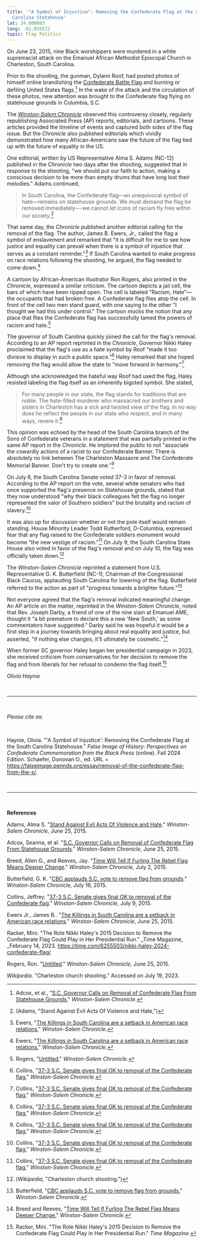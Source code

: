 ```yaml
---
title: '"A Symbol of Injustice": Removing the Confederate Flag at the South
  Carolina Statehouse'
lat: 34.000083
long: -81.035572
topic: Flag Politics
---
```

On June 23, 2015, nine Black worshippers were murdered in a white supremacist attack on the Emanuel African Methodist Episcopal Church in Charleston, South Carolina.

Prior to the shooting, the gunman, Dylann Roof, had posted photos of himself online brandishing the [Confederate Battle Flag](https://falseimage.pennds.org/essay/Stars-and-Bars-vs-Stars-and-Stripes) and burning or defiling United States flags.[^1] In the wake of the attack and the circulation of these photos, new attention was brought to the Confederate flag flying on statehouse grounds in Columbia, S.C.

The *[Winston-Salem Chronicle](https://www.digitalnc.org/newspapers/winston-salem-chronicle-winston-salem-n-c/)* observed this controversy closely, regularly republishing Associated Press (AP) reports, editorials, and cartoons. These articles provided the timeline of events and captured both sides of the flag issue. But the *Chronicle* also published editorials which vividly demonstrated how many African-Americans saw the future of the flag tied up with the future of equality in the US.

One editorial, written by US Representative Alma S. Adams (NC-12) published in the *Chronicle* two days after the shooting, suggested that in response to the shooting, "we should put our faith to action, making a conscious decision to be more than empty drums that have long lost their melodies." Adams continued,

> In South Carolina, the Confederate flag—an unequivocal symbol of hate—remains on statehouse grounds. We must demand the flag be removed immediately---we cannot let icons of racism fly free within our society.[^2]

That same day, the *Chronicle* published another editorial calling for the removal of the flag. The author, James B. Ewers, Jr., called the flag a symbol of enslavement and remarked that "it is difficult for me to see how justice and equality can prevail when there is a symbol of injustice that serves as a constant reminder."[^3] If South Carolina wanted to make progress on race relations following the shooting, he argued, the flag needed to come down.[^4]

A cartoon by African-American illustrator Ron Rogers, also printed in the *Chronicle*, expressed a similar criticism. The cartoon depicts a jail cell, the bars of which have been ripped open. The cell is labeled "Racism, Hate"—the occupants that had broken free. A Confederate flag flies atop the cell. In front of the cell two men stand guard, with one saying to the other "I thought we had this under control." The cartoon mocks the notion that any place that flies the Confederate flag has successfully tamed the powers of racism and hate.[^5]

The governor of South Carolina quickly joined the call for the flag's removal. According to an AP report reprinted in the *Chronicle*, Governor Nikki Haley proclaimed that the flag's use as a hate symbol by Roof "made it too divisive to display in such a public space."[^6] Haley remarked that she hoped removing the flag would allow the state to "move forward in harmony."[^7]

Although she acknowledged the hateful way Roof had used the flag, Haley resisted labeling the flag itself as an inherently bigoted symbol. She stated,

> For many people in our state, the flag stands for traditions that are noble. The hate-filled murderer who massacred our brothers and sisters in Charleston has a sick and twisted view of the flag. In no way does he reflect the people in our state who respect, and in many ways, revere it.[^8]

This opinion was echoed by the head of the South Carolina branch of the Sons of Confederate veterans in a statement that was partially printed in the same AP report in the *Chronicle*. He implored the public to not "associate the cowardly actions of a racist to our Confederate Banner. There is absolutely no link between The Charleston Massacre and The Confederate Memorial Banner. Don't try to create one."[^9]

On July 6, the South Carolina Senate voted 37-3 in favor of removal. According to the AP report on the vote, several white senators who had once supported the flag's presence on Statehouse grounds, stated that they now understood "why their black colleagues felt the flag no longer represented the valor of Southern soldiers" but the brutality and racism of slavery.[^10]

It was also up for discussion whether or not the pole itself would
remain standing. House Minority Leader Todd Rutherford, D-Columbia,
expressed fear that any flag raised to the Confederate soldiers monument
would become "the new vestige of racism."[^11] On July 9, the South
Carolina State House also voted in favor of the flag's removal and on
July 10, the flag was officially taken down.[^12]

The *Winston-Salem Chronicle* reprinted a statement from U.S. Representative G. K. Butterfield (NC-1), Chairman of the Congressional Black Caucus, applauding South Carolina for lowering of the flag. Butterfield referred to the action as part of "progress towards a brighter future."[^13]

Not everyone agreed that the flag's removal indicated meaningful change. An AP article on the matter, reprinted in the *Winston-Salem Chronicle*, noted that Rev. Joseph Darby, a friend of one of the nine slain at Emanuel AME, thought it "a bit premature to declare this a new 'New South,' as some commentators have suggested." Darby said he was hopeful it would be a first step in a journey towards bringing about real equality and justice, but asserted, "if nothing else changes, it'll ultimately be cosmetic."[^14]

When former SC governor Haley began her presidential campaign in 2023, she received criticism from conservatives for her decision to remove the flag and from liberals for her refusal to condemn the flag itself.[^15]

*Olivia Haynie*

<br>

<hr>

<br>

*Please cite as*: 

<br>

Haynie, Olivia. "'A Symbol of Injustice': Removing the Confederate Flag at the South Carolina Statehouse." *False Image of History: Perspectives on Confederate Commemoration from the Black Press* (online). Fall 2024 Edition. Schaefer, Donovan O., ed. URL = https://falseimage.pennds.org/essay/removal-of-the-confederate-flag-from-the-s/.

<br>

<hr>

<br>

**References**

Adams, Alma S. "[Stand Against Evil Acts Of Violence and Hate](https://www.digitalnc.org/newspapers/winston-salem-chronicle-winston-salem-n-c/)." *Winston-Salem Chronicle*, June 25, 2015.

Adcox, Seanna, et al. "[S.C. Governor Calls on Removal of Confederate Flag From Statehouse Grounds](https://www.digitalnc.org/newspapers/winston-salem-chronicle-winston-salem-n-c/)." *Winston-Salem Chronicle*, June 25, 2015.

Breed, Allen G., and Reeves, Jay. "[Time Will Tell If Furling The Rebel Flag Means Deeper Change](https://www.digitalnc.org/newspapers/winston-salem-chronicle-winston-salem-n-c/)." *Winston-Salem Chronicle*, July 2, 2015.

Butterfield, G. K. "[CBC applauds S.C. vote to remove flag from grounds](https://www.digitalnc.org/newspapers/winston-salem-chronicle-winston-salem-n-c/)." *Winston-Salem Chronicle,* July 16, 2015.

Collins, Jeffrey. "[37-3 S.C. Senate gives final OK to removal of the Confederate flag](https://www.digitalnc.org/newspapers/winston-salem-chronicle-winston-salem-n-c/)." *Winston-Salem Chronicle*, July 9, 2015.

Ewers Jr., James B.. "[The Killings in South Carolina are a setback in American race relations](https://www.digitalnc.org/newspapers/winston-salem-chronicle-winston-salem-n-c/)." *Winston-Salem Chronicle*, June 25, 2015.

Racker, Mini. "The Role Nikki Haley's 2015 Decision to Remove the Confederate Flag Could Play in Her Presidential Run." _Time Magazine, _February 14, 2023.
https://time.com/6255503/nikki-haley-2024-confederate-flag/

Rogers, Ron. "[Untitled](https://www.digitalnc.org/newspapers/winston-salem-chronicle-winston-salem-n-c/)." *Winston-Salem Chronicle,* June 25, 2015.

*Wikipedia.* "Charleston church shooting." Accessed on July 19, 2023.

[^1]: Adcox, et al., "[S.C. Governor Calls on Removal of Confederate Flag From Statehouse Grounds](https://www.digitalnc.org/newspapers/winston-salem-chronicle-winston-salem-n-c/)," *Winston-Salem Chronicle*.

[^2]: (Adams, "Stand Against Evil Acts Of Violence and Hate,")

[^3]: Ewers, "[The Killings in South Carolina are a setback in American race relations](https://www.digitalnc.org/newspapers/winston-salem-chronicle-winston-salem-n-c/)," *Winston-Salem Chronicle*.

[^4]: Ewers, "[The Killings in South Carolina are a setback in American race relations](https://www.digitalnc.org/newspapers/winston-salem-chronicle-winston-salem-n-c/)," *Winston-Salem Chronicle*.

[^5]: Rogers, "[Untitled](https://www.digitalnc.org/newspapers/winston-salem-chronicle-winston-salem-n-c/)," *Winston-Salem Chronicle*.

[^6]: Collins, "[37-3 S.C. Senate gives final OK to removal of the Confederate flag](https://www.digitalnc.org/newspapers/winston-salem-chronicle-winston-salem-n-c/)," *Winston-Salem Chronicle*.

[^7]: Collins, "[37-3 S.C. Senate gives final OK to removal of the Confederate flag](https://www.digitalnc.org/newspapers/winston-salem-chronicle-winston-salem-n-c/)," *Winston-Salem Chronicle*.

[^8]: Collins, "[37-3 S.C. Senate gives final OK to removal of the Confederate flag](https://www.digitalnc.org/newspapers/winston-salem-chronicle-winston-salem-n-c/)," *Winston-Salem Chronicle*.

[^9]: Collins, "[37-3 S.C. Senate gives final OK to removal of the Confederate flag](https://www.digitalnc.org/newspapers/winston-salem-chronicle-winston-salem-n-c/)," *Winston-Salem Chronicle*.

[^10]: Collins, "[37-3 S.C. Senate gives final OK to removal of the Confederate flag](https://www.digitalnc.org/newspapers/winston-salem-chronicle-winston-salem-n-c/)," *Winston-Salem Chronicle*.

[^11]: Collins, "[37-3 S.C. Senate gives final OK to removal of the Confederate flag](https://www.digitalnc.org/newspapers/winston-salem-chronicle-winston-salem-n-c/)," *Winston-Salem Chronicle*.

[^12]: (*Wikipedia,* "Charleston church shooting.")

[^13]: Butterfield, "[CBC applauds S.C. vote to remove flag from grounds](https://www.digitalnc.org/newspapers/winston-salem-chronicle-winston-salem-n-c/)," *Winston-Salem Chronicle*.

[^14]: Breed and Reeves, "[Time Will Tell If Furling The Rebel Flag Means Deeper Change](https://www.digitalnc.org/newspapers/winston-salem-chronicle-winston-salem-n-c/)," *Winston-Salem Chronicle*.

[^15]: Racker, Mini. "The Role Nikki Haley's 2015 Decision to Remove the Confederate Flag Could Play in Her Presidential Run." *Time Magazine.*
